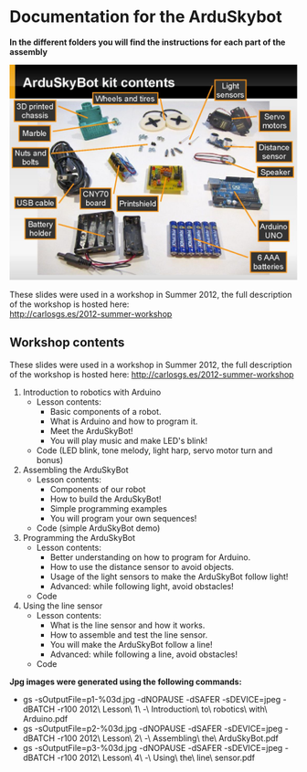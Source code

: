 Documentation for the ArduSkybot  
=====  

**In the different folders you will find the instructions for each part of the assembly**  

![ScreenShot](https://github.com/carlosgs/ArduSkybot/raw/master/Documentation/jpg/p2-004.jpg)  

These slides were used in a workshop in Summer 2012, the full description of the workshop is hosted here:  
<http://carlosgs.es/2012-summer-workshop>  

Workshop contents  
--  
These slides were used in a workshop in Summer 2012, the full description of the workshop is hosted here: <http://carlosgs.es/2012-summer-workshop>  

1. Introduction to robotics with Arduino  
    * Lesson contents:  
        * Basic components of a robot.  
        * What is Arduino and how to program it.  
        * Meet the ArduSkyBot!  
        * You will play music and make LED's blink!  
    * Code (LED blink, tone melody, light harp, servo motor turn and bonus)  
2. Assembling the ArduSkyBot  
    * Lesson contents:  
        * Components of our robot  
        * How to build the ArduSkyBot!  
        * Simple programming examples  
        * You will program your own sequences!  
    * Code (simple ArduSkyBot demo)  
3. Programming the ArduSkyBot  
    * Lesson contents:  
        * Better understanding on how to program for Arduino.  
        * How to use the distance sensor to avoid objects.  
        * Usage of the light sensors to make the ArduSkyBot follow light!  
        * Advanced: while following light, avoid obstacles!  
    * Code  
4. Using the line sensor  
    * Lesson contents:  
        * What is the line sensor and how it works.  
        * How to assemble and test the line sensor.  
        * You will make the ArduSkyBot follow a line!  
        * Advanced: while following a line, avoid obstacles!  
    * Code  

**Jpg images were generated using the following commands:**  
 * gs -sOutputFile=p1-%03d.jpg -dNOPAUSE -dSAFER -sDEVICE=jpeg -dBATCH -r100 2012\ Lesson\ 1\ -\ Introduction\ to\ robotics\ with\ Arduino.pdf
 * gs -sOutputFile=p2-%03d.jpg -dNOPAUSE -dSAFER -sDEVICE=jpeg -dBATCH -r100 2012\ Lesson\ 2\ -\ Assembling\ the\ ArduSkyBot.pdf
 * gs -sOutputFile=p3-%03d.jpg -dNOPAUSE -dSAFER -sDEVICE=jpeg -dBATCH -r100 2012\ Lesson\ 4\ -\ Using\ the\ line\ sensor.pdf


